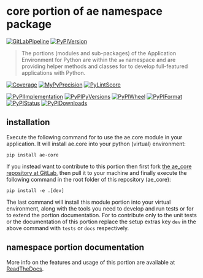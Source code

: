 <!--
  THIS FILE IS EXCLUSIVELY MAINTAINED IN THE NAMESPACE ROOT PACKAGE. CHANGES HAVE TO BE DONE THERE.
  All changes will be deployed automatically to all the portions of this namespace package.
-->
# core portion of ae namespace package

[![GitLabPipeline](https://img.shields.io/gitlab/pipeline/ae-group/ae_core/master?logo=python)](
    https://gitlab.com/ae-group/ae_core)
[![PyPIVersion](https://img.shields.io/pypi/v/ae_core)](
    https://pypi.org/project/ae-core/#history)

>The portions (modules and sub-packages) of the Application Environment for Python are within
the `ae` namespace and are providing helper methods and classes for to develop
full-featured applications with Python.

[![Coverage](https://ae-group.gitlab.io/ae_core/coverage.svg)](
    https://ae-group.gitlab.io/ae_core/coverage/ae_core_py.html)
[![MyPyPrecision](https://ae-group.gitlab.io/ae_core/mypy.svg)](
    https://ae-group.gitlab.io/ae_core/lineprecision.txt)
[![PyLintScore](https://ae-group.gitlab.io/ae_core/pylint.svg)](
    https://ae-group.gitlab.io/ae_core/pylint.log)

[![PyPIImplementation](https://img.shields.io/pypi/implementation/ae_core)](
    https://pypi.org/project/ae-core/)
[![PyPIPyVersions](https://img.shields.io/pypi/pyversions/ae_core)](
    https://pypi.org/project/ae-core/)
[![PyPIWheel](https://img.shields.io/pypi/wheel/ae_core)](
    https://pypi.org/project/ae-core/)
[![PyPIFormat](https://img.shields.io/pypi/format/ae_core)](
    https://pypi.org/project/ae-core/)
[![PyPIStatus](https://img.shields.io/pypi/status/ae_core)](
    https://libraries.io/pypi/ae-core)
[![PyPIDownloads](https://img.shields.io/pypi/dm/ae_core)](
    https://pypi.org/project/ae-core/#files)


## installation


Execute the following command for to use the ae.core module in your
application. It will install ae.core into your python (virtual) environment:
 
```shell script
pip install ae-core
```

If you instead want to contribute to this portion then first fork
[the ae_core repository at GitLab](https://gitlab.com/ae-group/ae_core "ae.core code repository"),
then pull it to your machine and finally execute the following command in the root folder
of this repository (ae_core):

```shell script
pip install -e .[dev]
```

The last command will install this module portion into your virtual environment, along with
the tools you need to develop and run tests or for to extend the portion documentation.
For to contribute only to the unit tests or the documentation of this portion replace
the setup extras key `dev` in the above command with `tests` or `docs` respectively.


## namespace portion documentation

More info on the features and usage of this portion are available at
[ReadTheDocs](https://ae.readthedocs.io/en/latest/_autosummary/ae.core.html#module-ae.core
"ae_core documentation").

<!-- Common files version 0.0.60 deployed version 0.1.42 (with 0.0.60)
     to https://gitlab.com/ae-group as ae_core module as well as
     to https://ae-group.gitlab.io with CI check results as well as
     to https://pypi.org/project/ae-core as namespace portion ae-core.
-->

